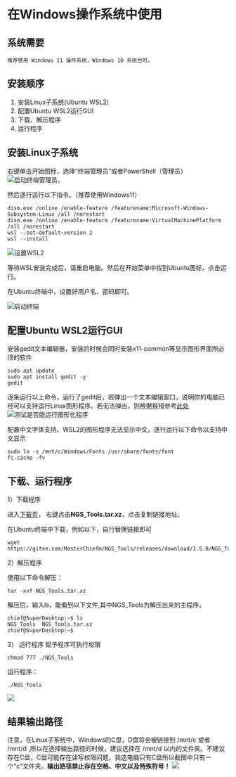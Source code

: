 # 在Windows操作系统中使用



## 系统需要
```
推荐使用 Windows 11 操作系统，Windows 10 系统也可。

```


## 安装顺序

1. 安装Linux子系统(Ubuntu WSL2)
2. 配置Ubuntu WSL2运行GUI
3. 下载、解压程序
4. 运行程序

## 安装Linux子系统
右键单击开始图标，选择“终端管理员”或者PowerShell（管理员）
![启动终端管理员](1.png)，

然后逐行运行以下指令。（推荐使用Windows11）

```
dism.exe /online /enable-feature /featurename:Microsoft-Windows-Subsystem-Linux /all /norestart
dism.exe /online /enable-feature /featurename:VirtualMachinePlatform /all /norestart
wsl --set-default-version 2
wsl --install
```
![设置WSL2](2.png)


等待WSL安装完成后，请重启电脑。然后在开始菜单中找到Ubuntu图标，点击运行。

在Ubuntu终端中，设置好用户名、密码即可。

![启动终端](3.png)

## 配置Ubuntu WSL2运行GUI
安装gedit文本编辑器，安装的时候会同时安装x11-common等显示图形界面所必须的软件
```
sudo apt update
sudo apt install gedit -y
gedit
```
逐条运行以上命令，运行了gedit后，若弹出一个文本编辑窗口，说明你的电脑已经可以支持运行Linux图形程序。若无法弹出，则根据报错参考[此处](https://learn.microsoft.com/zh-cn/windows/wsl/install)
![测试是否能运行图形化程序](4.png)



配置中文字体支持。WSL2的图形程序无法显示中文，逐行运行以下命令以支持中文显示
```
sudo ln -s /mnt/c/Windows/Fonts /usr/share/fonts/font
fc-cache -fv
```

## 下载、运行程序
1）下载程序

进入[下载页](https://gitee.com/MasterChiefm/NGS_Tools/releases/latest)，
右键点击**NGS_Tools.tar.xz**，点击复制链接地址。

在Ubuntu终端中下载，例如以下，自行替换链接即可
```
wget   https://gitee.com/MasterChiefm/NGS_Tools/releases/download/1.5.0/NGS_Tools.tar.xz
```

2）解压程序

使用以下命令解压：
```
tar -xvf NGS_Tools.tar.xz
```
解压后，输入ls，能看到以下文件,其中NGS_Tools为解压出来的主程序。
```
chief@SuperDesktop:~$ ls
NGS_Tools  NGS_Tools.tar.xz
chief@SuperDesktop:~$
```

3） 运行程序
赋予程序可执行权限
```
chmod 777 ./NGS_Tools
```
运行程序：
```
./NGS_Tools
```
![](5.png)

## 结果输出路径
注意，在Linux子系统中，Windows的C盘，D盘将会被链接到 /mnt/c 或者 /mnt/d ,所以在选择输出路径的时候，建议选择在 /mnt/d 以内的文件夹。不建议存在C盘，C盘可能存在读写权限问题。我这电脑只有C盘所以截图中只有一个"c"文件夹。**输出路径禁止存在空格、中文以及特殊符号！**
![](6.png)



